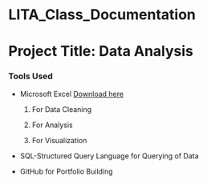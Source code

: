 # LITA_Class_Documentation

# Project Title: Data Analysis

### Tools Used
- Microsoft Excel [Download here](https://www.microsoft.com)
  
    1. For Data Cleaning
  
    2. For Analysis
  
    3. For Visualization
- SQL-Structured Query Language for Querying of Data
- GitHub for Portfolio Building 

